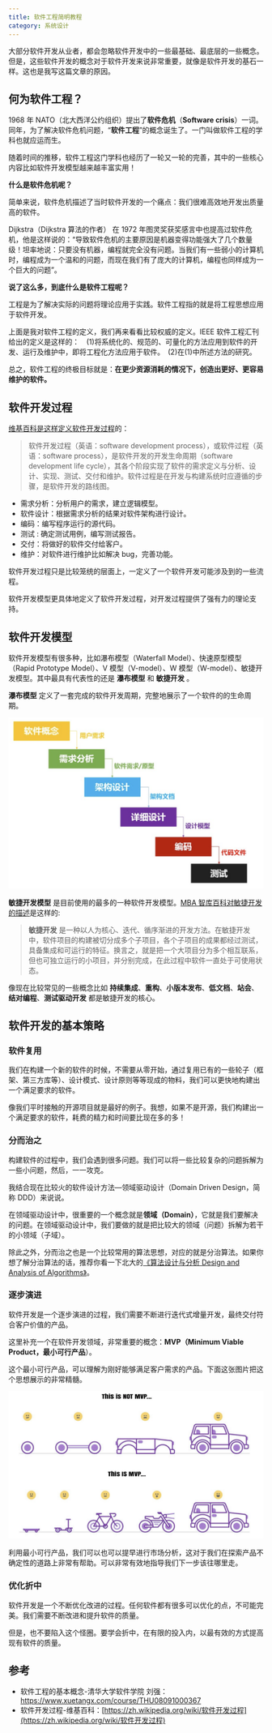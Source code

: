 ```yaml
---
title: 软件工程简明教程
category: 系统设计
---
```


大部分软件开发从业者，都会忽略软件开发中的一些最基础、最底层的一些概念。但是，这些软件开发的概念对于软件开发来说非常重要，就像是软件开发的基石一样。这也是我写这篇文章的原因。

## 何为软件工程？

1968 年 NATO（北大西洋公约组织）提出了**软件危机**（**Software crisis**）一词。同年，为了解决软件危机问题，“**软件工程**”的概念诞生了。一门叫做软件工程的学科也就应运而生。

随着时间的推移，软件工程这门学科也经历了一轮又一轮的完善，其中的一些核心内容比如软件开发模型越来越丰富实用！

**什么是软件危机呢？**

简单来说，软件危机描述了当时软件开发的一个痛点：我们很难高效地开发出质量高的软件。

Dijkstra（Dijkstra 算法的作者） 在 1972 年图灵奖获奖感言中也提高过软件危机，他是这样说的：“导致软件危机的主要原因是机器变得功能强大了几个数量级！坦率地说：只要没有机器，编程就完全没有问题。当我们有一些弱小的计算机时，编程成为一个温和的问题，而现在我们有了庞大的计算机，编程也同样成为一个巨大的问题”。

**说了这么多，到底什么是软件工程呢？**

工程是为了解决实际的问题将理论应用于实践。软件工程指的就是将工程思想应用于软件开发。

上面是我对软件工程的定义，我们再来看看比较权威的定义。IEEE 软件工程汇刊给出的定义是这样的：　(1)将系统化的、规范的、可量化的方法应用到软件的开发、运行及维护中，即将工程化方法应用于软件。　(2)在(1)中所述方法的研究。

总之，软件工程的终极目标就是：**在更少资源消耗的情况下，创造出更好、更容易维护的软件。**

## 软件开发过程

[维基百科是这样定义软件开发过程](https://zh.wikipedia.org/wiki/%E8%BD%AF%E4%BB%B6%E5%BC%80%E5%8F%91%E8%BF%87%E7%A8%8B)的：

> 软件开发过程（英语：software development process），或软件过程（英语：software process），是软件开发的开发生命周期（software development life cycle），其各个阶段实现了软件的需求定义与分析、设计、实现、测试、交付和维护。软件过程是在开发与构建系统时应遵循的步骤，是软件开发的路线图。

- 需求分析：分析用户的需求，建立逻辑模型。
- 软件设计：根据需求分析的结果对软件架构进行设计。
- 编码：编写程序运行的源代码。
- 测试 : 确定测试用例，编写测试报告。
- 交付：将做好的软件交付给客户。
- 维护：对软件进行维护比如解决 bug，完善功能。

软件开发过程只是比较笼统的层面上，一定义了一个软件开发可能涉及到的一些流程。

软件开发模型更具体地定义了软件开发过程，对开发过程提供了强有力的理论支持。

## 软件开发模型

软件开发模型有很多种，比如瀑布模型（Waterfall Model）、快速原型模型（Rapid Prototype Model）、V 模型（V-model）、W 模型（W-model）、敏捷开发模型。其中最具有代表性的还是 **瀑布模型** 和 **敏捷开发** 。

**瀑布模型** 定义了一套完成的软件开发周期，完整地展示了一个软件的的生命周期。

![](./images/generated/up-264f2750a3d30366e36c375ec3a30ec2775.png)

**敏捷开发模型** 是目前使用的最多的一种软件开发模型。[MBA 智库百科对敏捷开发的描述](https://wiki.mbalib.com/wiki/%E6%95%8F%E6%8D%B7%E5%BC%80%E5%8F%91)是这样的:

> **敏捷开发** 是一种以人为核心、迭代、循序渐进的开发方法。在敏捷开发中，软件项目的构建被切分成多个子项目，各个子项目的成果都经过测试，具备集成和可运行的特征。换言之，就是把一个大项目分为多个相互联系，但也可独立运行的小项目，并分别完成，在此过程中软件一直处于可使用状态。

像现在比较常见的一些概念比如 **持续集成**、**重构**、**小版本发布**、**低文档**、**站会**、**结对编程**、**测试驱动开发** 都是敏捷开发的核心。

## 软件开发的基本策略

### 软件复用

我们在构建一个新的软件的时候，不需要从零开始，通过复用已有的一些轮子（框架、第三方库等）、设计模式、设计原则等等现成的物料，我们可以更快地构建出一个满足要求的软件。

像我们平时接触的开源项目就是最好的例子。我想，如果不是开源，我们构建出一个满足要求的软件，耗费的精力和时间要比现在多的多！

### 分而治之

构建软件的过程中，我们会遇到很多问题。我们可以将一些比较复杂的问题拆解为一些小问题，然后，一一攻克。

我结合现在比较火的软件设计方法—领域驱动设计（Domain Driven Design，简称 DDD）来说说。

在领域驱动设计中，很重要的一个概念就是**领域（Domain）**，它就是我们要解决的问题。在领域驱动设计中，我们要做的就是把比较大的领域（问题）拆解为若干的小领域（子域）。

除此之外，分而治之也是一个比较常用的算法思想，对应的就是分治算法。如果你想了解分治算法的话，推荐你看一下北大的[《算法设计与分析 Design and Analysis of Algorithms》](https://www.coursera.org/learn/algorithms)。

### 逐步演进

软件开发是一个逐步演进的过程，我们需要不断进行迭代式增量开发，最终交付符合客户价值的产品。

这里补充一个在软件开发领域，非常重要的概念：**MVP（Minimum Viable Product，最小可行产品**）。

这个最小可行产品，可以理解为刚好能够满足客户需求的产品。下面这张图片把这个思想展示的非常精髓。

![](./images/generated/up-a99961ff7725106c0592abca845d555568a.png)

利用最小可行产品，我们可以也可以提早进行市场分析，这对于我们在探索产品不确定性的道路上非常有帮助。可以非常有效地指导我们下一步该往哪里走。

### 优化折中

软件开发是一个不断优化改进的过程。任何软件都有很多可以优化的点，不可能完美。我们需要不断改进和提升软件的质量。

但是，也不要陷入这个怪圈。要学会折中，在有限的投入内，以最有效的方式提高现有软件的质量。

## 参考

- 软件工程的基本概念-清华大学软件学院 刘强：<https://www.xuetangx.com/course/THU08091000367>
- 软件开发过程-维基百科：[https://zh.wikipedia.org/wiki/软件开发过程](https://zh.wikipedia.org/wiki/软件开发过程)